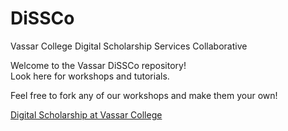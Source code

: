 # DiSSCo
Vassar College Digital Scholarship Services Collaborative

Welcome to the Vassar DiSSCo repository!  
Look here for workshops and tutorials.  

Feel free to fork any of our workshops and make them your own!

[Digital Scholarship at Vassar College](https://pages.vassar.edu/dissco)
